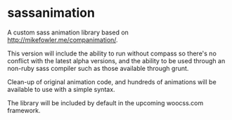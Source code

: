 sassanimation
======

A custom sass animation library based on http://mikefowler.me/companimation/.

This version will include the ability to run without compass so there's no conflict with the latest alpha versions, and the ability to be used through an non-ruby sass compiler such as those available through grunt.

Clean-up of original animation code, and hundreds of animations will be available to use with a simple syntax.

The library will be included by default in the upcoming woocss.com framework.